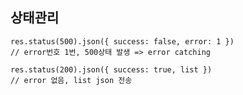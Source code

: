 

상태관리
---------------


~~~~~~~~~~~~~~~~~~~~~~~~~~~~~~~~~~~~~
res.status(500).json({ success: false, error: 1 })
// error번호 1번, 500상태 발생 => error catching

res.status(200).json({ success: true, list })
// error 없음, list json 전송
~~~~~~~~~~~~~~~~~~~~~~~~~~~~~~~~~~~~~
